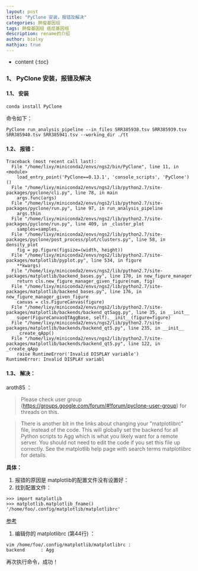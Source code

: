 ```yaml
---
layout: post
title: "PyClone 安装，报错及解决"
categories: 肿瘤基因组
tags: 肿瘤基因组 癌症基因组
description: rename的介绍
author: biolxy
mathjax: true
---
```


* content
{:toc}

### 1、 PyClone 安装，报错及解决

#### 1.1、 安装

``` shell
conda install PyClone
```

命令如下：

```shell
PyClone run_analysis_pipeline --in_files SRR385938.tsv SRR385939.tsv SRR385940.tsv SRR385941.tsv --working_dir ./tt
```

#### 1.2、 报错：

```shell
Traceback (most recent call last):
  File "/home/lixy/miniconda2/envs/ngs2/bin/PyClone", line 11, in <module>
    load_entry_point('PyClone==0.13.1', 'console_scripts', 'PyClone')()
  File "/home/lixy/miniconda2/envs/ngs2/lib/python2.7/site-packages/pyclone/cli.py", line 78, in main
    args.func(args)
  File "/home/lixy/miniconda2/envs/ngs2/lib/python2.7/site-packages/pyclone/run.py", line 97, in run_analysis_pipeline
    args.thin
  File "/home/lixy/miniconda2/envs/ngs2/lib/python2.7/site-packages/pyclone/run.py", line 409, in _cluster_plot
    samples=samples,
  File "/home/lixy/miniconda2/envs/ngs2/lib/python2.7/site-packages/pyclone/post_process/plot/clusters.py", line 58, in density_plot
    fig = pp.figure(figsize=(width, height))
  File "/home/lixy/miniconda2/envs/ngs2/lib/python2.7/site-packages/matplotlib/pyplot.py", line 534, in figure
    **kwargs)
  File "/home/lixy/miniconda2/envs/ngs2/lib/python2.7/site-packages/matplotlib/backend_bases.py", line 170, in new_figure_manager
    return cls.new_figure_manager_given_figure(num, fig)
  File "/home/lixy/miniconda2/envs/ngs2/lib/python2.7/site-packages/matplotlib/backend_bases.py", line 176, in new_figure_manager_given_figure
    canvas = cls.FigureCanvas(figure)
  File "/home/lixy/miniconda2/envs/ngs2/lib/python2.7/site-packages/matplotlib/backends/backend_qt5agg.py", line 35, in __init__
    super(FigureCanvasQTAggBase, self).__init__(figure=figure)
  File "/home/lixy/miniconda2/envs/ngs2/lib/python2.7/site-packages/matplotlib/backends/backend_qt5.py", line 235, in __init__
    _create_qApp()
  File "/home/lixy/miniconda2/envs/ngs2/lib/python2.7/site-packages/matplotlib/backends/backend_qt5.py", line 122, in _create_qApp
    raise RuntimeError('Invalid DISPLAY variable')
RuntimeError: Invalid DISPLAY variabl
```

#### 1.3、 解决：
aroth85 ：
> Please check user group (<https://groups.google.com/forum/#!forum/pyclone-user-group>) for threads on this.  

> There is another bit in the links about changing your "matplotlibrc" file, instead of the code. This will globally set the backend for all Python scripts to Agg which is what you likely want for a remote server. You should not need to edit the code if you set this file up correctly. See the matplotlib help page with search terms matplotlibrc for details.  



**具体：** 

1. 报错的原因是 matplotlib的配置文件没有设置好：
2. 找到配置文件：

```shell
>>> import matplotlib
>>> matplotlib.matplotlib_fname()
'/home/foo/.config/matplotlib/matplotlibrc'
```
[参考](https://matplotlib.org/1.3.1/users/customizing.html)
1. 编辑你的 matplotlibrc (第44行) ：

```shell
vim /home/foo/.config/matplotlib/matplotlibrc :
backend      : Agg
```

再次执行命令，成功！